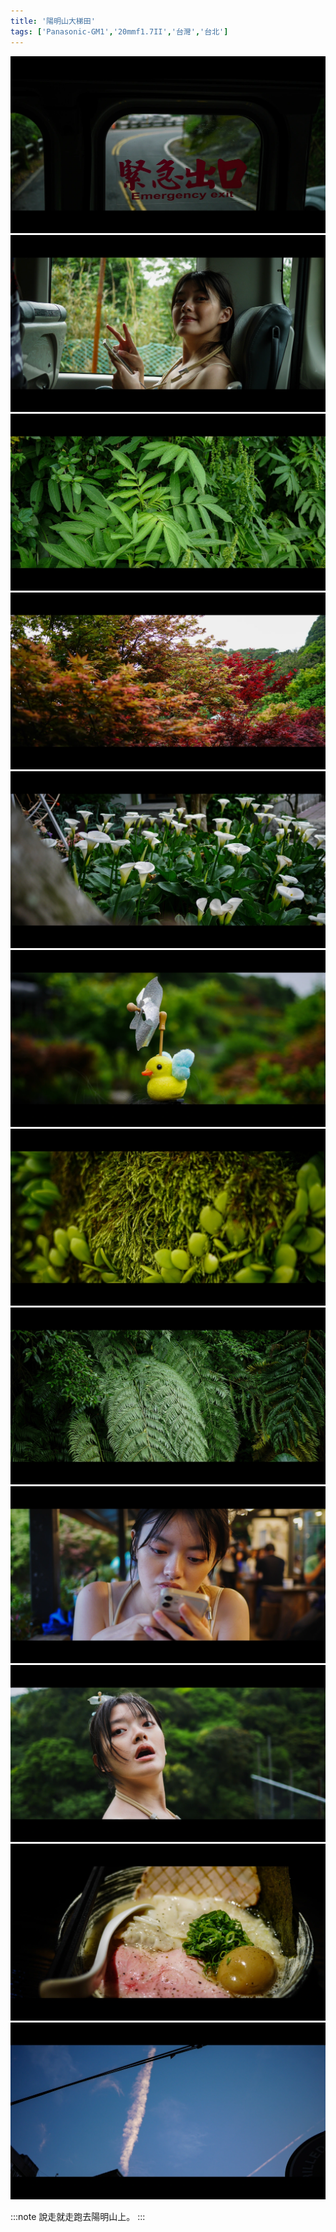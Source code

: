 ```yaml
---
title: '陽明山大梯田'
tags: ['Panasonic-GM1','20mmf1.7II','台灣','台北']
---
```

![012](./img/202504/001.webp)
![001](./img/202504/002.webp)
![002](./img/202504/003.webp)
![005](./img/202504/004.webp)
![006](./img/202504/005.webp)
![007](./img/202504/006.webp)
![008](./img/202504/007.webp)
![010](./img/202504/009.webp)
![010](./img/202504/010.webp)
![009](./img/202504/008.webp)
![011](./img/202504/012.webp)
![012](./img/202504/011.webp)

:::note 
說走就走跑去陽明山上。
:::